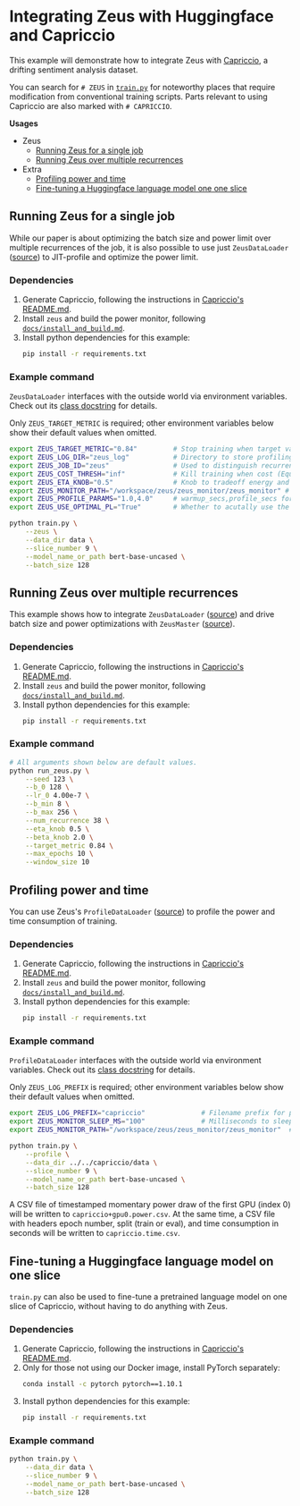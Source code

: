 # Integrating Zeus with Huggingface and Capriccio

This example will demonstrate how to integrate Zeus with [Capriccio](../../capriccio), a drifting sentiment analysis dataset.

You can search for `# ZEUS` in [`train.py`](train.py) for noteworthy places that require modification from conventional training scripts.
Parts relevant to using Capriccio are also marked with `# CAPRICCIO`.

**Usages**

- Zeus
    - [Running Zeus for a single job](#running-zeus-for-a-single-job)
    - [Running Zeus over multiple recurrences](#running-zeus-over-multiple-recurrences)
- Extra
    - [Profiling power and time](#profiling-power-and-time)
    - [Fine-tuning a Huggingface language model one one slice](#fine-tuning-a-huggingface-language-model-on-one-slice)

## Running Zeus for a single job

While our paper is about optimizing the batch size and power limit over multiple recurrences of the job, it is also possible to use just `ZeusDataLoader` ([source](/zeus/run/dataloader.py)) to JIT-profile and optimize the power limit.

### Dependencies

1. Generate Capriccio, following the instructions in [Capriccio's README.md](../../capriccio/).
1. Install `zeus` and build the power monitor, following [`docs/install_and_build.md`](../../docs/install_and_build.md).
1. Install python dependencies for this example:
    ```sh
    pip install -r requirements.txt
    ```

### Example command

`ZeusDataLoader` interfaces with the outside world via environment variables.
Check out its [class docstring](/zeus/run/dataloader.py) for details.

Only `ZEUS_TARGET_METRIC` is required; other environment variables below show their default values when omitted.

```bash
export ZEUS_TARGET_METRIC="0.84"         # Stop training when target val metric is reached
export ZEUS_LOG_DIR="zeus_log"           # Directory to store profiling logs
export ZEUS_JOB_ID="zeus"                # Used to distinguish recurrences, so not important
export ZEUS_COST_THRESH="inf"            # Kill training when cost (Equation 2) exceeds this
export ZEUS_ETA_KNOB="0.5"               # Knob to tradeoff energy and time (Equation 2)
export ZEUS_MONITOR_PATH="/workspace/zeus/zeus_monitor/zeus_monitor" # Path to power monitor
export ZEUS_PROFILE_PARAMS="1.0,4.0"     # warmup_secs,profile_secs for each power limit
export ZEUS_USE_OPTIMAL_PL="True"        # Whether to acutally use the optimal PL found

python train.py \
    --zeus \
    --data_dir data \
    --slice_number 9 \
    --model_name_or_path bert-base-uncased \
    --batch_size 128
```


## Running Zeus over multiple recurrences

This example shows how to integrate `ZeusDataLoader` ([source](/zeus/run/dataloader.py)) and drive batch size and power optimizations with `ZeusMaster` ([source](/zeus/run/master.py)).

### Dependencies

1. Generate Capriccio, following the instructions in [Capriccio's README.md](../../capriccio/).
1. Install `zeus` and build the power monitor, following [`docs/install_and_build.md`](../../docs/install_and_build.md).
1. Install python dependencies for this example:
    ```sh
    pip install -r requirements.txt
    ```

### Example command

```sh
# All arguments shown below are default values.
python run_zeus.py \
    --seed 123 \
    --b_0 128 \
    --lr_0 4.00e-7 \
    --b_min 8 \
    --b_max 256 \
    --num_recurrence 38 \
    --eta_knob 0.5 \
    --beta_knob 2.0 \
    --target_metric 0.84 \
    --max_epochs 10 \
    --window_size 10
```


## Profiling power and time

You can use Zeus's `ProfileDataLoader` ([source](/zeus/profile/torch.py)) to profile the power and time consumption of training.

### Dependencies

1. Generate Capriccio, following the instructions in [Capriccio's README.md](../../capriccio/).
1. Install `zeus` and build the power monitor, following [`docs/install_and_build.md`](../../docs/install_and_build.md).
1. Install python dependencies for this example:
    ```sh
    pip install -r requirements.txt
    ```

### Example command

`ProfileDataLoader` interfaces with the outside world via environment variables.
Check out its [class docstring](/zeus/profile/torch.py) for details.

Only `ZEUS_LOG_PREFIX` is required; other environment variables below show their default values when omitted.

```bash
export ZEUS_LOG_PREFIX="capriccio"              # Filename prefix for power and time log files
export ZEUS_MONITOR_SLEEP_MS="100"              # Milliseconds to sleep after sampling power
export ZEUS_MONITOR_PATH="/workspace/zeus/zeus_monitor/zeus_monitor"  # Path to power monitor

python train.py \
    --profile \
    --data_dir ../../capriccio/data \
    --slice_number 9 \
    --model_name_or_path bert-base-uncased \
    --batch_size 128
```

A CSV file of timestamped momentary power draw of the first GPU (index 0) will be written to `capriccio+gpu0.power.csv`.
At the same time, a CSV file with headers epoch number, split (train or eval), and time consumption in seconds will be written to `capriccio.time.csv`.


## Fine-tuning a Huggingface language model on one slice

`train.py` can also be used to fine-tune a pretrained language model on one slice of Capriccio, without having to do anything with Zeus.

### Dependencies

1. Generate Capriccio, following the instructions in [Capriccio's README.md](../../capriccio/).
1. Only for those not using our Docker image, install PyTorch separately:
    ```sh
    conda install -c pytorch pytorch==1.10.1
    ```
1. Install python dependencies for this example:
    ```sh
    pip install -r requirements.txt
    ```

### Example command

```sh
python train.py \
    --data_dir data \
    --slice_number 9 \
    --model_name_or_path bert-base-uncased \
    --batch_size 128
```
